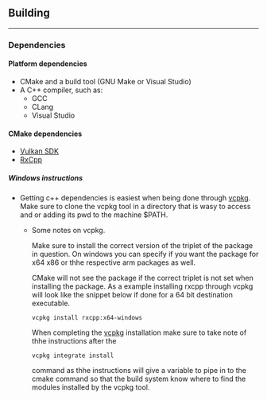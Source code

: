 Building
---
----
### Dependencies

#### Platform dependencies
* CMake and a build tool (GNU Make or Visual Studio)
* A C++ compiler, such as: 
  * GCC
  * CLang
  * Visual Studio


#### CMake dependencies
* [Vulkan SDK](https://vulkan.lunarg.com/sdk/home)
* [RxCpp](https://github.com/ReactiveX/RxCpp)


##### Windows instructions
* Getting c++ dependencies is easiest when being done through 
[vcpkg](https://github.com/Microsoft/vcpkg). Make sure to clone the vcpkg
tool in a directory that is wasy to access and or adding its pwd to the machine
 $PATH.
  * Some notes on vcpkg.

    Make sure to install the correct version of the triplet of the package in question. 
    On windows you can specify if you want the package for x64 x86 or thhe respective 
    arm packages as well.
    
    
    CMake will not see the package if the correct triplet is not set when installing the package. 
    As a example installing rxcpp through vcpkg will look like the snippet below if done for a 64 
    bit destination executable. 
    ```
    vcpkg install rxcpp:x64-windows
    ```

    When completing the [vcpkg](https://github.com/Microsoft/vcpkg) installation make sure
     to take note of thhe instructions after the
    ```
    vcpkg integrate install
    ```
    command as thhe instructions will give a variable to pipe in to the cmake command so that 
    the build system know where to find the modules installed by the vcpkg tool.

